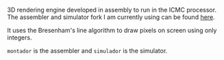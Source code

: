 3D rendering engine developed in assembly to run in the ICMC processor.
The assembler and simulator fork I am currently using can be found [here](https://github.com/Guilherme-L-Schmidt/Processador-ICMC/tree/master/Simulator_Source).

It uses the Bresenham's line algorithm to draw pixels on screen using only integers.

`montador` is the assembler and `simulador` is the simulator.
